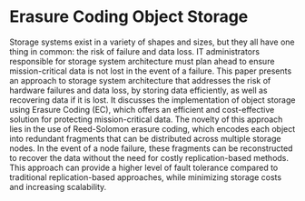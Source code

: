 # Erasure Coding Object Storage
Storage systems exist in a variety of shapes and sizes, but they all have one thing in common: the risk of failure and data loss. IT administrators responsible for storage system architecture must plan ahead to ensure mission-critical data is not lost in the event of a failure. This paper presents an approach to storage system architecture that addresses the risk of hardware failures and data loss, by storing data efficiently, as well as recovering data if it is lost. It discusses the implementation of object storage using Erasure Coding (EC), which offers an efficient and cost-effective solution for protecting mission-critical data. The novelty of this approach lies in the use of Reed-Solomon erasure coding, which encodes each object into redundant fragments that can be distributed across multiple storage nodes. In the event of a node failure, these fragments can be reconstructed to recover the data without the need for costly replication-based methods. This approach can provide a higher level of fault tolerance compared to traditional replication-based approaches, while minimizing storage costs and increasing scalability.
